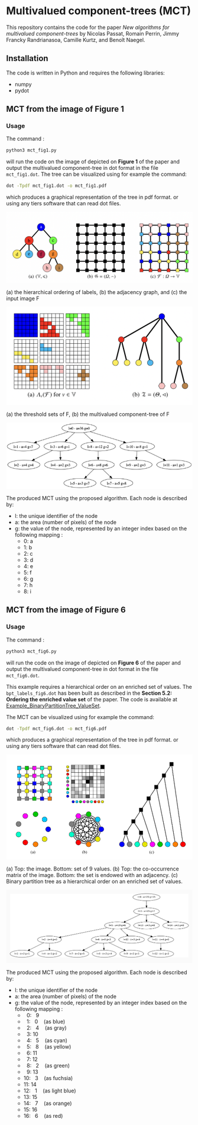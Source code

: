 # Multivalued component-trees (MCT)

This repository contains the code for the paper *New algorithms for multivalued component-trees* by Nicolas Passat, Romain Perrin, Jimmy Francky Randrianasoa, Camille Kurtz, and Benoît Naegel. 

## Installation

The code is written in Python and requires the following libraries:
- numpy
- pydot

## MCT from the image of Figure 1

### Usage

The command :
```bash
python3 mct_fig1.py 
```
will run the code on the image of depicted on <b>Figure 1</b> of the paper and output the multivalued component-tree in dot format in the file `mct_fig1.dot`.
The tree can be visualized using for example the command:
```bash
dot -Tpdf mct_fig1.dot -o mct_fig1.pdf
```
which produces a graphical representation of the tree in pdf format.
or using any tiers software that can read dot files.

<img src="figs/Fig1.png"  />

(a) the hierarchical ordering of labels, (b) the adjacency graph, and (c) the input image F

<img src="figs/Fig2.png"  />

(a) the threshold sets of F, (b) the multivalued component-tree of F

<img src="figs/mct_fig1.png"  />

The produced MCT using the proposed algorithm.
Each node is described by:

- l: the unique identifier of the node
- a: the area (number of pixels) of the node
- g: the value of the  node, represented by an integer index based on the following mapping :
    - 0: a
    - 1: b
    - 2: c
    - 3: d
    - 4: e
    - 5: f
    - 6: g
    - 7: h
    - 8: i

## MCT from the image of Figure 6

### Usage

The command :
```bash
python3 mct_fig6.py 
```
will run the code on the image of depicted on <b>Figure 6</b> of the paper and output the multivalued component-tree in dot format in the file `mct_fig6.dot`.

This example requires a hierarchical order on an enriched set of values. The `bpt_labels_fig6.dot` has been built as described in the <b>Section 5.2: Ordering the enriched value set</b> of the paper. The code is available at <a href="https://github.com/jimmy-randrianasoa/Example_BinaryPartitionTree_ValueSet.git" target="_blank">Example_BinaryPartitionTree_ValueSet</a>.

The MCT can be visualized using for example the command:
```bash
dot -Tpdf mct_fig6.dot -o mct_fig6.pdf
```
which produces a graphical representation of the tree in pdf format.
or using any tiers software that can read dot files.

<img src="figs/Fig6.png"  />

(a) Top: the image. Bottom: set of 9 values. (b) Top: the co-occurrence matrix of the image. Bottom: the set is endowed with an adjacency. (c) Binary partition tree as a hierarchical order on an enriched set of values.

<img src="figs/mct_fig6.png"  />

The produced MCT using the proposed algorithm.
Each node is described by:

- l: the unique identifier of the node
- a: the area (number of pixels) of the node
- g: the value of the  node, represented by an integer index based on the following mapping :
    -  &nbsp; 0: &nbsp; 9
    -  &nbsp; 1: &nbsp; 0 &nbsp;&nbsp;&nbsp;(as blue)
    -  &nbsp; 2: &nbsp; 4 &nbsp;&nbsp;&nbsp;(as gray)
    -  &nbsp; 3: 10
    -  &nbsp; 4: &nbsp; 5 &nbsp;&nbsp;&nbsp;(as cyan)
    -  &nbsp; 5: &nbsp; 8 &nbsp;&nbsp;&nbsp;(as yellow)
    -  &nbsp; 6: 11
    -  &nbsp; 7: 12
    -  &nbsp; 8: &nbsp; 2 &nbsp;&nbsp;&nbsp;(as green)
    -  &nbsp; 9: 13
    - 10: &nbsp; 3 &nbsp;&nbsp;&nbsp;(as fuchsia)
    - 11: 14
    - 12: &nbsp; 1 &nbsp;&nbsp;&nbsp;(as light blue)
    - 13: 15
    - 14: &nbsp; 7 &nbsp;&nbsp;&nbsp;(as orange)
    - 15: 16
    - 16: &nbsp; 6 &nbsp;&nbsp;&nbsp;(as red)